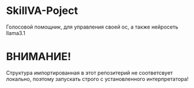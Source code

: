# SkillVA-Poject
Голосовой помощник, для управления своей ос, а также нейросеть llama3.1

# ВНИМАНИЕ!
Структура импортированная в этот репозитерий не соответсвует локально, поэтому 
запускать строго с установленного интерпретатора!
